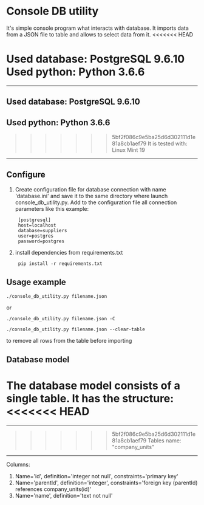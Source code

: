 
Console DB utility
===============

It's simple console program what interacts with database.
It imports data from a JSON file to table and allows to select data from it.
<<<<<<< HEAD

Used database: PostgreSQL 9.6.10
Used python: Python 3.6.6
=======
---
Used database: PostgreSQL 9.6.10
---
Used python: Python 3.6.6
---
>>>>>>> 5bf2f086c9e5ba25d6d302111d1e81a8cb1aef79
It is tested with: Linux Mint 19
---


Configure
--------------

1. Create configuration file for database connection with name 'database.ini' and save it to the same directory where launch console_db_utility.py. Add to the configuration file all connection parameters like this example:

		[postgresql]
		host=localhost
		database=suppliers
		user=postgres
		password=postgres


2. install dependencies from requirements.txt

		pip install -r requirements.txt


Usage example
--------------

	./console_db_utility.py filename.json

or

	./console_db_utility.py filename.json -C

	./console_db_utility.py filename.json --clear-table
to remove all rows from the table before importing


Database model
--------------
The database model consists of a single table. It has the structure:
<<<<<<< HEAD
=======
---
>>>>>>> 5bf2f086c9e5ba25d6d302111d1e81a8cb1aef79
Tables name: "company_units"
---
Columns:
1. Name='id', definition='integer not null', constraints='primary key'
2. Name='parentId', definition='integer', constraints='foreign key (parentId) references company_units(id)'
3. Name='name', definition='text not null'

